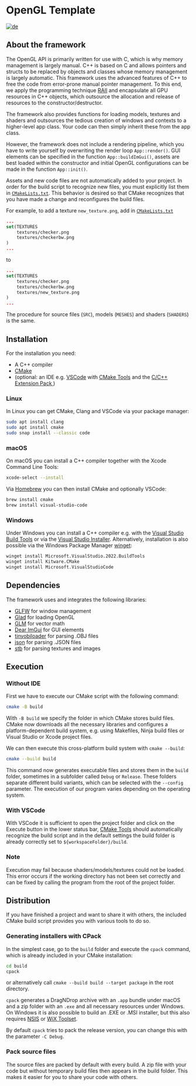 # OpenGL Template
[![de](https://img.shields.io/badge/lang-de-red.svg)](README.de.md)

## About the framework
The OpenGL API is primarily written for use with C, which is why memory management is largely manual. C++ is based on C and allows pointers and structs to be replaced by objects and classes whose memory management is largely automatic. This framework uses the advanced features of C++ to free the code from error-prone manual pointer management. To this end, we apply the programming technique [RAII](https://de.wikipedia.org/wiki/Ressourcenbelegung_ist_Initialisierung) and encapsulate all GPU resources in C++ objects, which outsource the allocation and release of resources to the constructor/destructor.

The framework also provides functions for loading models, textures and shaders and outsources the tedious creation of windows and contexts to a higher-level app class. Your code can then simply inherit these from the app class.

However, the framework does not include a rendering pipeline, which you have to write yourself by overwriting the render loop `App::render()`. GUI elements can be specified in the function `App::buildImGui()`, assets are best loaded within the constructor and initial OpenGL configurations can be made in the function `App::init()`.

Assets and new code files are not automatically added to your project. In order for the build script to recognize new files, you must explicitly list them in [`CMakeLists.txt`](CMakeLists.txt). This behavior is desired so that CMake recognizes that you have made a change and reconfigures the build files.

For example, to add a texture `new_texture.png`, add in [`CMakeLists.txt`](CMakeLists.txt)

```CMake
...
set(TEXTURES
    textures/checker.png
    textures/checkerbw.png
)
...
```
to
```CMake
...
set(TEXTURES
    textures/checker.png
    textures/checkerbw.png
    textures/new_texture.png
)
...
```

The procedure for source files (`SRC`), models (`MESHES`) and shaders (`SHADERS`) is the same.

## Installation
For the installation you need:
* A C++ compiler
* [CMake](https://cmake.org)
* (optional: an IDE e.g. [VSCode](https://code.visualstudio.com) with [CMake Tools](https://marketplace.visualstudio.com/items?itemName=ms-vscode.cmake-tools) and the [C/C++ Extension Pack
](https://marketplace.visualstudio.com/items?itemName=ms-vscode.cpptools-extension-pack))

### Linux
In Linux you can get CMake, Clang and VSCode via your package manager:

```sh
sudo apt install clang 
sudo apt install cmake
sudo snap install --classic code
```

### macOS
On macOS you can install a C++ compiler together with the Xcode Command Line Tools:

```sh
xcode-select --install
```

Via [Homebrew](https://brew.sh) you can then install CMake and optionally VSCode:

```sh
brew install cmake
brew install visual-studio-code
```

### Windows
Under Windows you can install a C++ compiler e.g. with the [Visual Studio Build Tools](https://visualstudio.microsoft.com/downloads/#build-tools-for-visual-studio-2022) or via the [Visual Studio Installer](https://visualstudio.microsoft.com/downloads/#visual-studio-community-2022). Alternatively, installation is also possible via the Windows Package Manager [winget](https://learn.microsoft.com/de-de/windows/package-manager/winget/):

```sh
winget install Microsoft.VisualStudio.2022.BuildTools
winget install Kitware.CMake
winget install Microsoft.VisualStudioCode
```

## Dependencies
The framework uses and integrates the following libraries:
- [GLFW](https://github.com/glfw/glfw) for window management
- [Glad](https://github.com/Dav1dde/glad) for loading OpenGL
- [GLM](https://github.com/g-truc/glm) for vector math
- [Dear ImGui](https://github.com/ocornut/imgui) for GUI elements
- [tinyobjloader](https://github.com/tinyobjloader/tinyobjloader) for parsing .OBJ files
- [json](https://github.com/nlohmann/json) for parsing .JSON files
- [stb](https://github.com/nothings/stb) for parsing textures and images

## Execution

### Without IDE
First we have to execute our CMake script with the following command:

```sh
cmake -B build
```

With ``-B build`` we specify the folder in which CMake stores build files. CMake now downloads all the necessary libraries and configures a platform-dependent build system, e.g. using Makefiles, Ninja build files or Visual Studio or Xcode project files.

We can then execute this cross-platform build system with `cmake --build`:

```sh
cmake --build build
```

This command now generates executable files and stores them in the `build` folder, sometimes in a subfolder called `Debug` or `Release`. These folders separate different build variants, which can be selected with the `--config` parameter.
The execution of our program varies depending on the operating system.

### With VSCode
With VSCode it is sufficient to open the project folder and click on the Execute button in the lower status bar, [CMake Tools](https://marketplace.visualstudio.com/items?itemName=ms-vscode.cmake-tools) should automatically recognize the build script and in the default settings the build folder is already correctly set to `${workspaceFolder}/build`.

### Note
Execution may fail because shaders/models/textures could not be loaded. This error occurs if the working directory has not been set correctly and can be fixed by calling the program from the root of the project folder.

## Distribution
If you have finished a project and want to share it with others, the included CMake build script provides you with various tools to do so.

### Generating installers with CPack
In the simplest case, go to the `build` folder and execute the `cpack` command, which is already included in your CMake installation:

```sh
cd build
cpack
```

or alternatively call `cmake --build build --target package` in the root directory.

`cpack` generates a DragNDrop archive with an `.app` bundle under macOS and a zip folder with an `.exe` and all necessary resources under Windows. On Windows it is also possible to build an .EXE or .MSI installer, but this also requires [NSIS](http://nsis.sourceforge.net/) or [WiX Toolset](http://wixtoolset.org/).

By default `cpack` tries to pack the release version, you can change this with the parameter `-C Debug`.

### Pack source files
The source files are packed by default with every build. A zip file with your code but without temporary build files then appears in the build folder. This makes it easier for you to share your code with others.